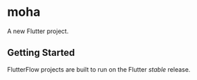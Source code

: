 # moha

A new Flutter project.

## Getting Started

FlutterFlow projects are built to run on the Flutter _stable_ release.
